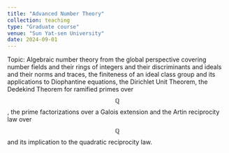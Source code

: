 ```yaml
---
title: "Advanced Number Theory"
collection: teaching
type: "Graduate course"
venue: "Sun Yat-sen University"
date: 2024-09-01
---
```


Topic: Algebraic number theory from the global perspective covering number fields and their rings of integers and their discriminants and ideals and their norms and traces, the finiteness of an ideal class group and its applications to Diophantine equations, the Dirichlet Unit Theorem, the Dedekind Theorem for ramified primes over $$\mathbb{Q}$$, the prime factorizations over a Galois extension and the Artin reciprocity law over $$\mathbb{Q}$$ and its implication to the quadratic reciprocity law.

